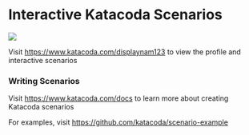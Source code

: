 # Interactive Katacoda Scenarios

[![](http://shields.katacoda.com/katacoda/displaynam123/count.svg)](https://www.katacoda.com/displaynam123 "Get your profile on Katacoda.com")

Visit https://www.katacoda.com/displaynam123 to view the profile and interactive scenarios

### Writing Scenarios
Visit https://www.katacoda.com/docs to learn more about creating Katacoda scenarios

For examples, visit https://github.com/katacoda/scenario-example
